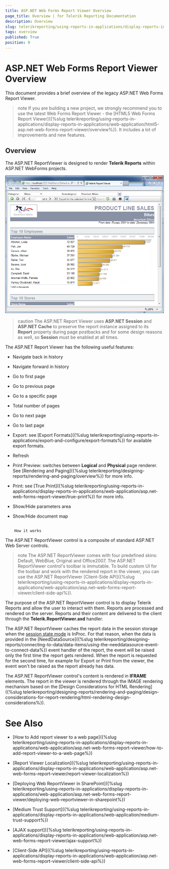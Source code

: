 ```yaml
---
title: ASP.NET Web Forms Report Viewer Overview
page_title: Overview | for Telerik Reporting Documentation
description: Overview
slug: telerikreporting/using-reports-in-applications/display-reports-in-applications/web-application/asp.net-web-forms-report-viewer/overview
tags: overview
published: True
position: 0
---
```


# ASP.NET Web Forms Report Viewer Overview



This document provides a brief overview of the legacy ASP.NET Web Forms Report Viewer.
      

>note If you are building a new project, we strongly recommend you to use        the latest Web Forms Report Viewer - the [HTML5 Web Forms Report Viewer]({%slug telerikreporting/using-reports-in-applications/display-reports-in-applications/web-application/html5-asp.net-web-forms-report-viewer/overview%}).         It includes a lot of improvements and new features.      


## Overview

The ASP.NET ReportViewer is designed to render __Telerik Reports__ within ASP.NET WebForms projects.
          
  ![](images/AspNetViewer.png)

>caution The ASP.NET Report Viewer uses  __ASP.NET Session__  and  __ASP.NET Cache__  to preserve the report instance assigned to            its  __Report__  property during page postbacks and for some design reasons as well, so             __Session__  must be enabled at all times.          


The ASP.NET Report Viewer has the following useful features:
        

* Navigate back in history

* Navigate forward in history

* Go to first page

* Go to previous page

* Go to a specific page

* Total number of pages

* Go to next page

* Go to last page

* Export: see [Export Formats]({%slug telerikreporting/using-reports-in-applications/export-and-configure/export-formats%}) for available export formats.
            

* Refresh

* Print Preview: switches between __Logical__ and __Physical__ page renderer. See [Rendering and Paging]({%slug telerikreporting/designing-reports/rendering-and-paging/overview%}) for more info.
            

* Print: see [True Print]({%slug telerikreporting/using-reports-in-applications/display-reports-in-applications/web-application/asp.net-web-forms-report-viewer/true-print%}) for more info.
            

* Show/Hide parameters area

* Show/Hide document map

## 
        How it works
      

The ASP.NET ReportViewer control is a composite of standard ASP.NET Web Server controls.
        

>note The ASP.NET ReportViewer comes with four predefined skins: Default, WebBlue, Original and Office2007. The ASP.NET ReportViewer control's toolbar is immutable.            To build custom UI for the toolbar and work with the rendered report in the viewer,            you can use the ASP.NET ReportViewer [Client-Side API]({%slug telerikreporting/using-reports-in-applications/display-reports-in-applications/web-application/asp.net-web-forms-report-viewer/client-side-api%}).          


The purpose of the ASP.NET ReportViewer control is to display Telerik Reports and allow the user to interact with them.
          Reports are processed and rendered on the server. Reports and their content are delivered to the client through the
          __Telerik.ReportViewer.axd__ handler.
        

The ASP.NET ReportViewer caches the report data in the session storage when the
          [session state mode](https://docs.microsoft.com/en-us/dotnet/api/system.web.sessionstate.sessionstatemode?view=netframework-4.8) 
          is InProc. For that reason, when the data is provided in
          the [NeedDataSource]({%slug telerikreporting/designing-reports/connecting-to-data/data-items/using-the-needdatasource-event-to-connect-data%}) event handler of the report,
          the event will be raised only the first time the report gets rendered. When the report is requested for the second time,
          for example for Export or Print from the viewer, the event won't be raised as the report already has data.
        

The ASP.NET ReportViewer control's content is rendered in __IFRAME__ elements.
          The report in the viewer is rendered through the IMAGE rendering mechanism based on the
          [Design Considerations for HTML Rendering]({%slug telerikreporting/designing-reports/rendering-and-paging/design-considerations-for-report-rendering/html-rendering-design-considerations%}).
        

# See Also

 * [How to Add report viewer to a web page]({%slug telerikreporting/using-reports-in-applications/display-reports-in-applications/web-application/asp.net-web-forms-report-viewer/how-to-add-report-viewer-to-a-web-page%})

 * [Report Viewer Localization]({%slug telerikreporting/using-reports-in-applications/display-reports-in-applications/web-application/asp.net-web-forms-report-viewer/report-viewer-localization%})

 * [Deploying Web ReportViewer in SharePoint]({%slug telerikreporting/using-reports-in-applications/display-reports-in-applications/web-application/asp.net-web-forms-report-viewer/deploying-web-reportviewer-in-sharepoint%})

 * [Medium Trust Support]({%slug telerikreporting/using-reports-in-applications/display-reports-in-applications/web-application/medium-trust-support%})

 * [AJAX support]({%slug telerikreporting/using-reports-in-applications/display-reports-in-applications/web-application/asp.net-web-forms-report-viewer/ajax-support%})

 * [Client-Side API]({%slug telerikreporting/using-reports-in-applications/display-reports-in-applications/web-application/asp.net-web-forms-report-viewer/client-side-api%})
